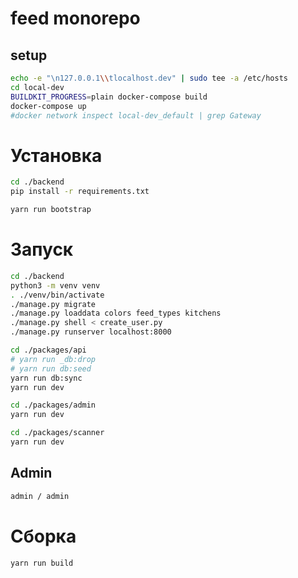 # feed monorepo


## setup

```bash
echo -e "\n127.0.0.1\\tlocalhost.dev" | sudo tee -a /etc/hosts
cd local-dev
BUILDKIT_PROGRESS=plain docker-compose build
docker-compose up
#docker network inspect local-dev_default | grep Gateway
```


# Установка
```bash
cd ./backend
pip install -r requirements.txt
```

```bash
yarn run bootstrap
```

# Запуск

```bash
cd ./backend
python3 -m venv venv
. ./venv/bin/activate
./manage.py migrate
./manage.py loaddata colors feed_types kitchens
./manage.py shell < create_user.py
./manage.py runserver localhost:8000
```

```bash
cd ./packages/api
# yarn run _db:drop
# yarn run db:seed
yarn run db:sync
yarn run dev
```

```bash
cd ./packages/admin
yarn run dev
```

```bash
cd ./packages/scanner
yarn run dev
```

## Admin

```bash
admin / admin
```

# Сборка

```bash
yarn run build
```
